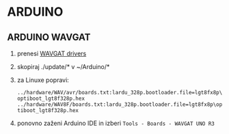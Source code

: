 # ARDUINO

## ARDUINO WAVGAT

1. prenesi [WAVGAT drivers]( https://github.com/ericvb/Arduino-WavGat-Drivers )
2. skopiraj ./update/* v ~/Arduino/*
3. za Linuxe popravi:
    
    `../hardware/WAV/avr/boards.txt:lardu_328p.bootloader.file=lgt8fx8p\optiboot_lgt8f328p.hex`
    `../hardware/WAV8F/boards.txt:lardu_328p.bootloader.file=lgt8fx8p\optiboot_lgt8f328p.hex`
4. ponovno zaženi Arduino IDE in izberi `Tools - Boards - WAVGAT UNO R3`

